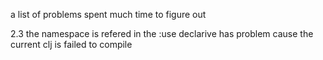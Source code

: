 a list of problems spent much time to figure out

2.3 
the namespace is refered in the :use declarive has problem cause the current clj is failed to compile

